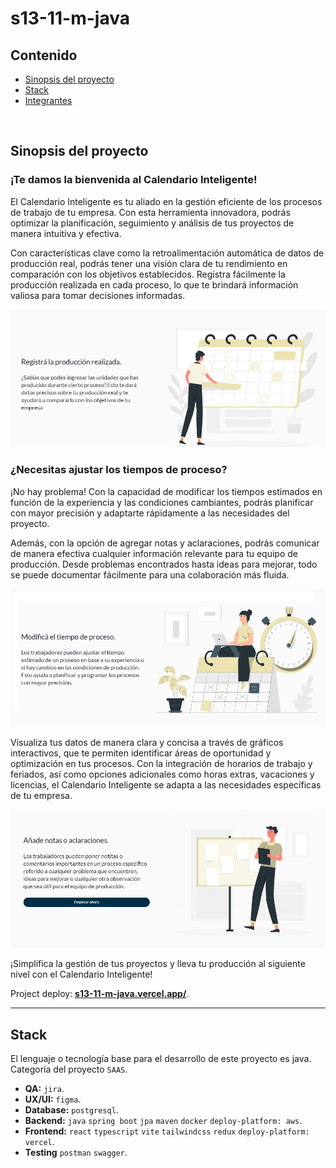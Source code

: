 
# s13-11-m-java
[comment]: <> ( Breve descripción del proyecto. )
[comment]: <> ( Una aplicación que ayuda a gestionar procesos de trabajo SAAS. )

## Contenido

 - [Sinopsis del proyecto](#sinopsis-del-proyecto)
 - [Stack](#stack) 
 - [Integrantes](./CONTRIBUTING.md) 

<br />

## Sinopsis del proyecto

### ¡Te damos la bienvenida al Calendario Inteligente!

El Calendario Inteligente es tu aliado en la gestión eficiente de los procesos de trabajo de tu empresa. Con esta herramienta innovadora, podrás optimizar la planificación, seguimiento y análisis de tus proyectos de manera intuitiva y efectiva.

Con características clave como la retroalimentación automática de datos de producción real, podrás tener una visión clara de tu rendimiento en comparación con los objetivos establecidos. Registra fácilmente la producción realizada en cada proceso, lo que te brindará información valiosa para tomar decisiones informadas.

<div style="text-align: left;">
  <img src="./assets/img/prev-1.png" alt="Logo" width="720vw">
</div>

### ¿Necesitas ajustar los tiempos de proceso? 
¡No hay problema! Con la capacidad de modificar los tiempos estimados en función de la experiencia y las condiciones cambiantes, podrás planificar con mayor precisión y adaptarte rápidamente a las necesidades del proyecto.

Además, con la opción de agregar notas y aclaraciones, podrás comunicar de manera efectiva cualquier información relevante para tu equipo de producción. Desde problemas encontrados hasta ideas para mejorar, todo se puede documentar fácilmente para una colaboración más fluida.

<div style="text-align: left;">
  <img src="./assets/img/prev-2.png" alt="Logo" width="720vw">
</div>

Visualiza tus datos de manera clara y concisa a través de gráficos interactivos, que te permiten identificar áreas de oportunidad y optimización en tus procesos. Con la integración de horarios de trabajo y feriados, así como opciones adicionales como horas extras, vacaciones y licencias, el Calendario Inteligente se adapta a las necesidades específicas de tu empresa.

<div style="text-align: left;">
  <img src="./assets/img/prev-3.png" alt="Logo" width="720vw">
</div>

¡Simplifica la gestión de tus proyectos y lleva tu producción al siguiente nivel con el Calendario Inteligente!

Project deploy: [**s13-11-m-java.vercel.app/**](https://s13-11-m-java.vercel.app/).

---

## Stack 

El lenguaje o tecnología base para el desarrollo de este proyecto es java. Categoría del proyecto `SAAS`.

 * **QA:** `jira`.
 * **UX/UI:**  `figma`.
 * **Database:** `postgresql`.
 * **Backend:** `java` `spring boot` `jpa` `maven` `docker` `deploy-platform: aws`.
 * **Frontend:** `react` `typescript` `vite` `tailwindcss` `redux` `deploy-platform: vercel`.
 * **Testing** `postman` `swagger`.

<br />




